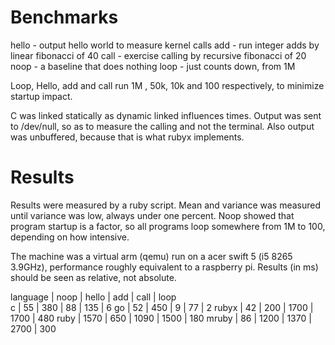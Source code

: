 # Benchmarks

hello - output hello world to measure kernel calls
add   - run integer adds by linear fibonacci of 40
call  - exercise calling by recursive fibonacci of 20
noop  - a baseline that does nothing
loop  -  just counts down, from 1M

Loop, Hello, add and call run 1M , 50k, 10k and 100 respectively,
to minimize startup impact.

C was linked statically as dynamic linked influences times.
Output was sent to /dev/null, so as to measure the calling and not the terminal.
Also output was unbuffered, because that is what rubyx implements.

# Results

Results were measured by a ruby script. Mean and variance was measured until variance was low,
always under one percent. Noop showed that program startup is a factor, so all programs loop somewhere from 1M to 100, depending on how intensive.

The machine was a virtual arm (qemu) run on a acer swift 5 (i5 8265 3.9GHz), performance roughly equivalent to a raspberry pi.
Results (in ms) should be seen as relative, not absolute.


language  |  noop   |  hello   |  add   |  call | loop        
c         |    55   |   380    |   88   |   135 |    6
go        |    52   |   450    |    9   |    77 |    2
rubyx     |    42   |   200    | 1700   |  1700 |  480
ruby      |  1570   |   650    | 1090   |  1500 |  180
mruby     |    86   |  1200    | 1370   |  2700 |  300

